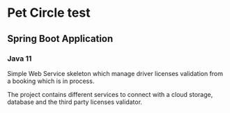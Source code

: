 # Pet Circle test

## Spring Boot Application 
### Java 11

Simple Web Service skeleton which manage driver licenses validation from a booking which is in process.

The project contains different services to connect with a cloud storage, database and the third party licenses validator.




